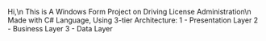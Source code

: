 Hi,\n
This is A Windows Form Project on Driving License Administration\n
Made with C# Language, Using 3-tier Architecture:
1 - Presentation Layer
2 - Business Layer
3 - Data Layer

